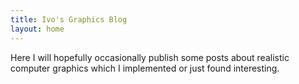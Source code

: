 ```yaml
---
title: Ivo's Graphics Blog
layout: home
---
```


Here I will hopefully occasionally publish some posts about realistic computer graphics which I implemented or just found interesting.

